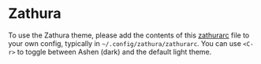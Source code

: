 # Zathura

To use the Zathura theme, please add the contents of this
[zathurarc](https://codeberg.org/ficd/ashen/raw/branch/main/zathura/zathurarc) file to
your own config, typically in `~/.config/zathura/zathurarc`. You can use `<C-r>`
to toggle between Ashen (dark) and the default light theme.
